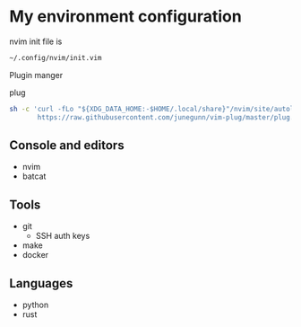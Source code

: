 # My environment configuration


nvim init file is

```bash
~/.config/nvim/init.vim
```

Plugin manger

plug 

```bash
sh -c 'curl -fLo "${XDG_DATA_HOME:-$HOME/.local/share}"/nvim/site/autoload/plug.vim --create-dirs \
       https://raw.githubusercontent.com/junegunn/vim-plug/master/plug.vim'
```


## Console and editors 
- nvim
- batcat

## Tools
- git
    - SSH auth keys
- make
- docker

## Languages
- python
- rust

